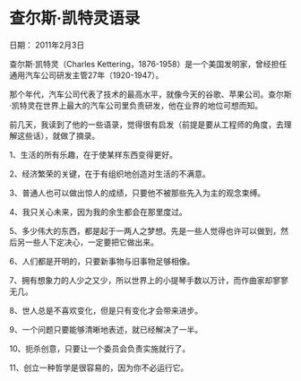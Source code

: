 # 查尔斯·凯特灵语录

日期： 2011年2月3日

查尔斯·凯特灵（Charles Kettering，1876-1958）是一个美国发明家，曾经担任通用汽车公司研发主管27年（1920-1947）。

那个年代，汽车公司代表了技术的最高水平，就像今天的谷歌、苹果公司。查尔斯·凯特灵在世界上最大的汽车公司里负责研发，他在业界的地位可想而知。

前几天，我读到了他的一些语录，觉得很有启发（前提是要从工程师的角度，去理解这些话），就做了摘录。

1、生活的所有乐趣，在于使某样东西变得更好。

2、经济繁荣的关键，在于有组织地创造对生活的不满意。

3、普通人也可以做出惊人的成绩，只要他不被那些先入为主的观念束缚。

4、我只关心未来，因为我的余生都会在那里度过。

5、多少伟大的东西，都是起于一两人之梦想。先是一些人觉得也许可以做到，然后另一些人下定决心，一定要把它做出来。

6、人们都是开明的，只要新事物与旧事物足够相像。

7、拥有想象力的人少之又少，所以世界上的小提琴手数以万计，而作曲家却寥寥无几。

8、世人总是不喜欢变化，但是只有变化才会带来进步。

9、一个问题只要能够清晰地表述，就已经解决了一半。

10、扼杀创意，只要让一个委员会负责实施就行了。

11、创立一种哲学是很容易的，因为你不必运行它。

